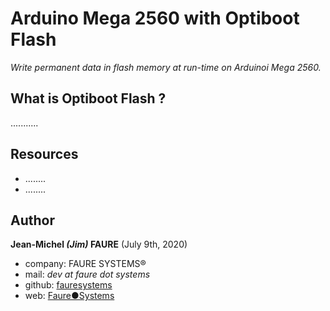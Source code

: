 # Arduino Mega 2560 with Optiboot Flash
*Write permanent data in flash memory at run-time on Arduinoi Mega 2560.*


## What is Optiboot Flash ?

...........


## Resources

* ........
* ........


## Author

**Jean-Michel _(Jim)_ FAURE** (July 9th, 2020)
* company: FAURE SYSTEMS®
* mail: *dev at faure dot systems*
* github: <a href="https://github.com/fauresystems" target="_blank">fauresystems</a>
* web: <a href="https://faure.systems/" target="_blank">Faure●Systems</a>